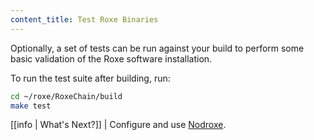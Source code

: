 ```yaml
---
content_title: Test Roxe Binaries
---
```


Optionally, a set of tests can be run against your build to perform some basic validation of the Roxe software installation.

To run the test suite after building, run:

```sh
cd ~/roxe/RoxeChain/build
make test
```

[[info | What's Next?]]
| Configure and use [Nodroxe](../../../01_nodroxe/index.md).
